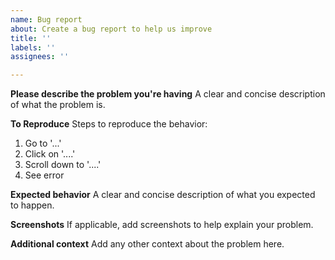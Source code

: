 ```yaml
---
name: Bug report
about: Create a bug report to help us improve
title: ''
labels: ''
assignees: ''

---
```


<!-- NOTE: problems with individual APIs not conforming to the specification should be directed to the support email of that particular API endpoint. You can retrieve the support email for an API by visiting the /info endpoint for that API. -->

**Please describe the problem you're having**
A clear and concise description of what the problem is.

**To Reproduce**
Steps to reproduce the behavior:
1. Go to '...'
2. Click on '....'
3. Scroll down to '....'
4. See error

**Expected behavior**
A clear and concise description of what you expected to happen.

**Screenshots**
If applicable, add screenshots to help explain your problem.

**Additional context**
Add any other context about the problem here.
